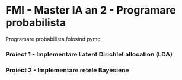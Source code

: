 # FMI - Master IA an 2 - Programare probabilista
Programare probabilista folosind pymc.

### Proiect 1 - Implementare Latent Dirichlet allocation (LDA)

### Proiect 2 - Implementare retele Bayesiene 
